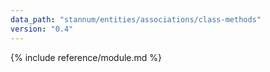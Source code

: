 ```yaml
---
data_path: "stannum/entities/associations/class-methods"
version: "0.4"
---
```


{% include reference/module.md %}
